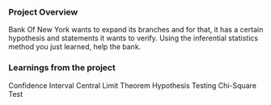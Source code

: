 ### Project Overview

 Bank Of New York wants to expand its branches and for that, it has a certain hypothesis and statements it wants to verify. Using the inferential statistics method you just learned, help the bank.



### Learnings from the project

 Confidence Interval
Central Limit Theorem
Hypothesis Testing
Chi-Square Test



